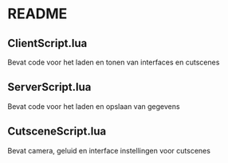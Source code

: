 # README

## ClientScript.lua
Bevat code voor het laden en tonen van interfaces en cutscenes

## ServerScript.lua
Bevat code voor het laden en opslaan van gegevens

## CutsceneScript.lua
Bevat camera, geluid en interface instellingen voor cutscenes
